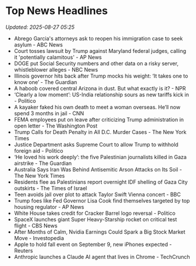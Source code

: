 # Top News Headlines

_Updated: 2025-08-27 05:25_

- Abrego Garcia's attorneys ask to reopen his immigration case to seek asylum - ABC News
- Court tosses lawsuit by Trump against Maryland federal judges, calling it 'potentially calamitous' - AP News
- DOGE put Social Security numbers and other data on a risky server, whistleblower alleges - NBC News
- Illinois governor hits back after Trump mocks his weight: ‘It takes one to know one’ - The Guardian
- A haboob covered central Arizona in dust. But what exactly is it? - NPR
- ‘Clearly a low moment’: US-India relationship sours as new tariffs kick in - Politico
- A kayaker faked his own death to meet a woman overseas. He’ll now spend 3 months in jail - CNN
- FEMA employees put on leave after criticizing Trump administration in open letter - The Washington Post
- Trump Calls for Death Penalty in All D.C. Murder Cases - The New York Times
- Justice Department asks Supreme Court to allow Trump to withhold foreign aid - Politico
- ‘He loved his work deeply’: the five Palestinian journalists killed in Gaza airstrike - The Guardian
- Australia Says Iran Was Behind Antisemitic Arson Attacks on Its Soil - The New York Times
- Residents flee as Palestinians report overnight IDF shelling of Gaza City outskirts - The Times of Israel
- Teen avoids jail over plot to attack Taylor Swift Vienna concert - BBC
- Trump foes like Fed Governor Lisa Cook find themselves targeted by top housing regulator - AP News
- White House takes credit for Cracker Barrel logo reversal - Politico
- SpaceX launches giant Super Heavy-Starship rocket on critical test flight - CBS News
- After Months of Calm, Nvidia Earnings Could Spark a Big Stock Market Move - Investopedia
- Apple to hold fall event on September 9, new iPhones expected - Reuters
- Anthropic launches a Claude AI agent that lives in Chrome - TechCrunch